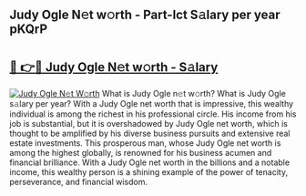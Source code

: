 ## Judy Ogle N𝚎t w𝚘rth - Part-Ict S𝚊lary per year pKQrP

# <h2><a href="http://gc0av8.nevu.top/?p=Judy+Ogle">🔗 👉🔴 Judy Ogle N𝚎t w𝚘rth - S𝚊lary</a></h2>

[![Judy Ogle N𝚎t W𝚘rth](https://i.imgur.com/Oavwk0R.jpeg)](http://gc0av8.nevu.top/?p=Judy+Ogle)
What is Judy Ogle n𝚎t w𝚘rth? What is Judy Ogle s𝚊lary per year?
With a Judy Ogle net worth that is impressive, this wealthy individual is among the richest in his professional circle. His income from his job is substantial, but it is overshadowed by Judy Ogle net worth, which is thought to be amplified by his diverse business pursuits and extensive real estate investments. This prosperous man, whose Judy Ogle net worth is among the highest globally, is renowned for his business acumen and financial brilliance. With a Judy Ogle net worth in the billions and a notable income, this wealthy person is a shining example of the power of tenacity, perseverance, and financial wisdom.
